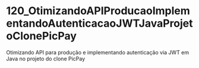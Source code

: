 # 120_OtimizandoAPIProducaoImplementandoAutenticacaoJWTJavaProjetoClonePicPay
Otimizando API para produção e implementando autenticação via JWT em Java no projeto do clone PicPay
